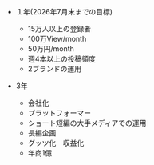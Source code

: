 
- １年(2026年7月末までの目標)
	- 15万人以上の登録者
	- 100万View/month
	- 50万円/month
	- 週4本以上の投稿頻度
	- 2ブランドの運用


- 3年
	- 会社化
	- プラットフォーマー
	- ショート短編の大手メディアでの運用
	- 長編企画
	- グッツ化　収益化
	- 年商1億